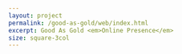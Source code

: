 ```yaml
---
layout: project
permalink: /good-as-gold/web/index.html
excerpt: Good As Gold <em>Online Presence</em>
size: square-3col
---
```


<script type="application/json" class="data">
{
	"size": "square-3col",
	"images": [{
		"src": "/assets/img/gag-web/landscape-3col.grid-item.jpg",
		"size": "landscape-3col"
	},{
		"src": "/assets/img/gag-web/landscape-3col.new.jpg",
		"size": "landscape-3col"
	},{
		"src": "/assets/img/gag-web/landscape-3col.on-sale.jpg",
		"size": "landscape-3col"
	},{
		"src": "/assets/img/gag-web/landscape-3col.preloader.jpg",
		"size": "landscape-3col"
	},{
		"src": "/assets/img/gag-web/portrait-2col.breadcrumbs.jpg",
		"size": "portrait-2col"
	},{
		"src": "/assets/img/gag-web/square-3col.crumbs-2.jpg",
		"size": "square-3col"
	},{
		"src": "/assets/img/gag-web/square-3col.key.jpg",
		"size": "square-3col"
	},{
		"src": "/assets/img/gag-web/square-3col.nav.jpg",
		"size": "square-3col"
	},{
		"src": "/assets/img/gag-web/square-3col.subnav.jpg",
		"size": "square-3col"
	}]
}
</script>